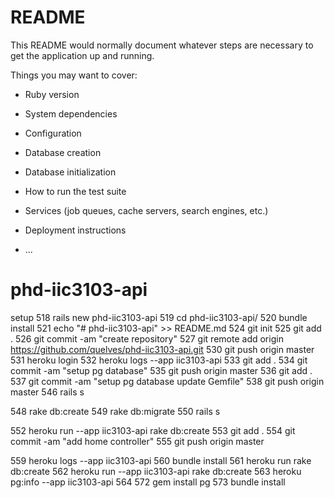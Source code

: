 # README

This README would normally document whatever steps are necessary to get the
application up and running.

Things you may want to cover:

* Ruby version

* System dependencies

* Configuration

* Database creation

* Database initialization

* How to run the test suite

* Services (job queues, cache servers, search engines, etc.)

* Deployment instructions

* ...
# phd-iic3103-api


setup
  518  rails new phd-iic3103-api
  519  cd phd-iic3103-api/
  520  bundle install
  521  echo "# phd-iic3103-api" >> README.md
  524  git init
  525  git add .
  526  git commit -am "create repository"
  527  git remote add origin https://github.com/quelves/phd-iic3103-api.git
  530  git push origin master
  531  heroku login
  532  heroku logs --app iic3103-api
  533  git add .
  534  git commit -am "setup pg database"
  535  git push origin master
  536  git add .
  537  git commit -am "setup pg database update Gemfile"
  538  git push origin master
  546  rails s
  
  548  rake db:create
  549  rake db:migrate
  550  rails s

  552  heroku run --app iic3103-api rake db:create
  553  git add .
  554  git commit -am "add home controller"
  555  git push origin master

  559  heroku logs --app iic3103-api
  560  bundle install
  561  heroku run rake db:create
  562  heroku run --app iic3103-api rake db:create
  563  heroku pg:info --app iic3103-api
  564 
  572  gem install pg
  573  bundle install
  
